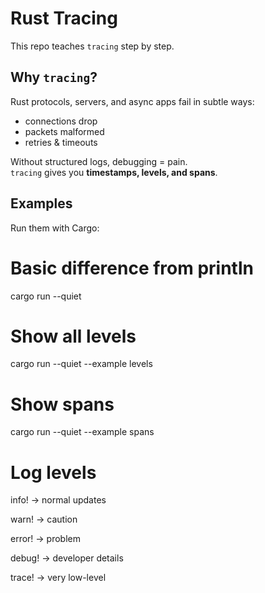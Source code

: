 #  Rust Tracing 

This repo teaches `tracing` step by step.

## Why `tracing`?
Rust protocols, servers, and async apps fail in subtle ways:
- connections drop
- packets malformed
- retries & timeouts

Without structured logs, debugging = pain.  
`tracing` gives you **timestamps, levels, and spans**.



## Examples
Run them with Cargo:


# Basic difference from println
cargo run --quiet

# Show all levels
cargo run --quiet --example levels

# Show spans
cargo run --quiet --example spans

# Log levels

info! →  normal updates

warn! →  caution

error! →  problem

debug! →  developer details

trace! → very low-level
